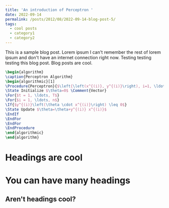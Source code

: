 ```yaml
---
title: 'An introduction of Perceptron '
date: 2022-09-14
permalink: /posts/2012/08/2022-09-14-blog-post-5/
tags:
  - cool posts
  - category1
  - category2
---
```


This is a sample blog post. Lorem ipsum I can't remember the rest of lorem ipsum and don't have an internet connection right now. Testing testing testing this blog post. Blog posts are cool.

````latex
\begin{algorithm}
\caption{Perceptron Algorithm}
\begin{algorithmic}[1]
\Procedure{Perceptron}{$\left{\left(x^{(i)}, y^{(i)}\right), i=1, \ldots, n\right}, T$}
\State Initialize $\theta=0$ \Comment{Vector}
\For{$t = 1, \ldots, T$}
\For{$i = 1, \ldots, n$}
\If{$y^{(i)}\left(\theta \cdot x^{(i)}\right) \leq 0$}
\State Update $\theta=\theta+y^{(i)} x^{(i)}$
\EndIf
\EndFor
\EndFor
\EndProcedure
\end{algorithmic}
\end{algorithm}
````

Headings are cool
======

You can have many headings
======

Aren't headings cool?
------